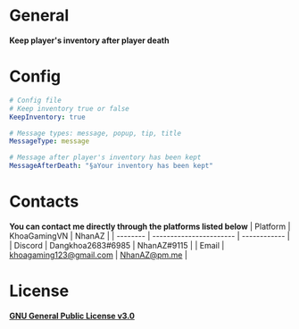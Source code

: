 # General
**Keep player's inventory after player death**

# Config
```yaml
# Config file
# Keep inventory true or false
KeepInventory: true

# Message types: message, popup, tip, title
MessageType: message

# Message after player's inventory has been kept
MessageAfterDeath: "§aYour inventory has been kept"
```

# Contacts
**You can contact me directly through the platforms listed below**
| Platform | KhoaGamingVN            | NhanAZ       |
| -------- | ----------------------- | ------------ |
| Discord  | Dangkhoa2683#6985       | NhanAZ#9115  |
| Email    | khoagaming123@gmail.com | NhanAZ@pm.me |

# License
[**GNU General Public License v3.0**](https://www.gnu.org/licenses/gpl-3.0.html)